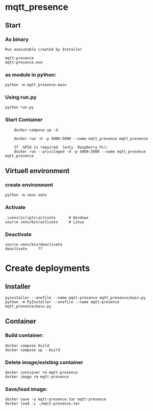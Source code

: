 # mqtt_presence



## Start 

### As binary
    Run executable created by Installer

    mqtt-presence
    mqtt-presence.exe


### as module in python:
    python -m mqtt_presence.main


### Using run.py
    python run.py


### Start Container
        docker-compose up -d

        docker run -d -p 5000:5000 --name mqtt_presence mqtt_presence
        
        If  GPIO is required  (only  Raspberry Pi):
        docker run --privileged -d -p 5000:5000 --name mqtt_presence mqtt_presence


## Virtuell environment

### create environment
    python -m venv venv

### Activate
    .\venv\Scripts\activate      # Windows
    source venv/bin/activate     # Linux

### Deactivate
    source venv/bin/deactivate
    deactivate     ??



# Create deployments


## Installer

    pyinstaller --onefile --name mqtt-presence mqtt_presence/main.py
    python -m PyInstaller --onefile --name mqtt-presence mqtt_presence/main.py


## Container

### Build container:
    docker compose build
    docker compose up --build


### Delete image/existing container
    docker container rm mqtt-presence
    docker image rm mqtt-presence


### Save/load image:
    docker save -o mqtt-presence.tar mqtt-presence
    docker load -i ./mqtt-presence.tar

